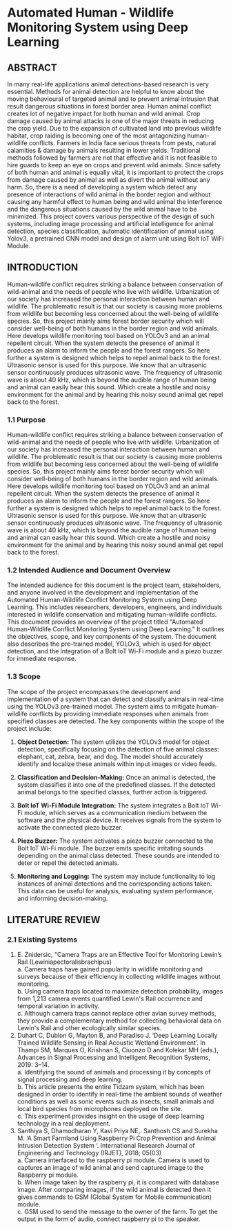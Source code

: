 # Automated Human - Wildlife Monitoring System using Deep Learning

## ABSTRACT
In many real-life applications animal detections-based research is very essential. Methods for 
animal detection are helpful to know about the moving behavioural of targeted animal and to 
prevent animal intrusion that result dangerous situations in forest border area. Human animal 
conflict creates lot of negative impact for both human and wild animal. Crop damage caused 
by animal attacks is one of the major threats in reducing the crop yield. Due to the expansion 
of cultivated land into previous wildlife habitat, crop raiding is becoming one of the most 
antagonizing human-wildlife conflicts. Farmers in India face serious threats from pests, natural 
calamities & damage by animals resulting in lower yields. Traditional methods followed by 
farmers are not that effective and it is not feasible to hire guards to keep an eye on crops and 
prevent wild animals. Since safety of both human and animal is equally vital, it is important to 
protect the crops from damage caused by animal as well as divert the animal without any harm. 
So, there is a need of developing a system which detect any presence of interactions of wild 
animal in the border region and without causing any harmful effect to human being and wild 
animal the interference and the dangerous situations caused by the wild animal have to be 
minimized. This project covers various perspective of the design of such systems, including 
image processing and artificial intelligence for animal detection, species classification, 
automatic identification of animal using Yolov3, a pretrained CNN model and design of alarm unit using Bolt IoT WiFi Module.

## INTRODUCTION
Human-wildlife conflict requires striking a balance between conservation of wild-animal and the needs of people who live with wildlife. Urbanization of our society has increased the personal interaction between human and wildlife. The problematic result is that our society is causing more problems from wildlife but becoming less concerned about the well-being of wildlife species. So, this project mainly aims forest border security which will consider well-being of both humans in the border region and wild animals. Here develops wildlife monitoring tool based on YOLOv3 and an animal repellent circuit. When the system detects the presence of animal it produces an alarm to inform the people and the forest rangers. So here further a system is designed which helps to repel animal back to the forest. Ultrasonic sensor is used for this purpose. We know that an ultrasonic sensor continuously produces ultrasonic wave. The frequency of ultrasonic wave is about 40 kHz, which is beyond the audible range of human being and animal can easily hear this sound. Which create a hostile and noisy environment for the animal and by hearing this noisy sound animal get repel back to the forest. 

### 1.1 Purpose
Human-wildlife conflict requires striking a balance between conservation of wild-animal and the needs of people who live with wildlife. Urbanization of our society has increased the personal interaction between human and wildlife. The problematic result is that our society is causing more problems from wildlife but becoming less concerned about the well-being of wildlife species. So, this project mainly aims forest border security which will consider well-being of both humans in the border region and wild animals. Here develops wildlife monitoring tool based on YOLOv3 and an animal repellent circuit. When the system detects the presence of animal it produces an alarm to inform the people and the forest rangers. So here further a system is designed which helps to repel animal back to the forest. Ultrasonic sensor is used for this purpose. We know that an ultrasonic sensor continuously produces ultrasonic wave. The frequency of ultrasonic wave is about 40 kHz, which is beyond the audible range of human being and animal can easily hear this sound. Which create a hostile and noisy environment for the animal and by hearing this noisy sound animal get repel back to the forest.

### 1.2 Intended Audience and Document Overview 
The intended audience for this document is the project team, stakeholders, and anyone involved in the development and implementation of the Automated Human-Wildlife Conflict Monitoring System using Deep Learning. This includes researchers, developers, engineers, and individuals interested in wildlife conservation and mitigating human-wildlife conflicts. This document provides an overview of the project titled "Automated Human-Wildlife Conflict Monitoring System using Deep Learning." It outlines the objectives, scope, and key components of the system. The document also describes the pre-trained model, YOLOv3, which is used for object detection, and the integration of a Bolt IoT Wi-Fi module and a piezo buzzer for immediate response.

### 1.3 Scope
The scope of the  project encompasses the development and implementation of a system that can detect and classify animals in real-time using the YOLOv3 pre-trained model. The system aims to mitigate human-wildlife conflicts by providing immediate responses when animals from specified classes are detected.
The key components within the scope of the project include: 

1. **Object Detection:** The system utilizes the YOLOv3 model for object detection, specifically focusing on the detection of five animal classes: elephant, cat, zebra, bear, and dog. The model should accurately identify and localize these animals within input images or video feeds. 

2. **Classification and Decision-Making:** Once an animal is detected, the system classifies it into one of the predefined classes. If the detected animal belongs to the specified classes, further action is triggered. 

3. **Bolt IoT Wi-Fi Module Integration:** The system integrates a Bolt IoT Wi-Fi module, which serves as a communication medium between the software and the physical device. It receives signals from the system to activate the connected piezo buzzer. 

4. **Piezo Buzzer:** The system activates a piezo buzzer connected to the Bolt IoT Wi-Fi module. The buzzer emits specific irritating sounds depending on the animal class detected. These sounds are intended to deter or repel the detected animals. 

5. **Monitoring and Logging:** The system may include functionality to log instances of animal detections and the corresponding actions taken. This data can be useful for analysis, evaluating system performance, and informing decision-making.

## LITERATURE REVIEW 
### 2.1 Existing Systems
1. E. Znidersic, "Camera Traps are an Effective Tool for Monitoring Lewin’s Rail
(Lewiniapectoralisbrachipus)<br>
  a. Camera traps have gained popularity in wildlife monitoring and surveys because of their
  efficiency in collecting wildlife images without monitoring.<br>
  b. Using camera traps located to maximize detection probability, images from 1,213 camera
  events quantified Lewin's Rail occurrence and temporal variation in activity.<br>
  c. Although camera traps cannot replace other avian survey methods, they provide a
  complementary method for collecting behavioral data on Lewin's Rail and other
  ecologically similar species.<br>
2. Duhart C, Dublon G, Mayton B, and Paradiso J. ‘Deep Learning Locally Trained Wildlife
Sensing in Real Acoustic Wetland Environment’. In Thampi SM, Marques O, Krishnan S,
Ciuonzo D and Kolekar MH (eds.), Advances in Signal Processing and Intelligent Recognition
Systems, 2019: 3–14.<br>
  a. Identifying the sound of animals and processing it by concepts of signal processing and
  deep learning.<br>
  b. This article presents the entire Tidzam system, which has been designed in order to
  identify in real-time the ambient sounds of weather conditions as well as sonic events
  such as insects, small animals and local bird species from microphones deployed on the
  site.<br>
  c. This experiment provides insight on the usage of deep learning technology in a real
  deployment.<br>
3. Santhiya S, Dhamodharan Y, Kavi Priya NE,. Santhosh CS and Surekha M. ‘A Smart
Farmland Using Raspberry Pi Crop Prevention and Animal Intrusion Detection System ‘.
International Research Journal of Engineering and Technology (IRJET), 2018; 05(03)<br>
  a. Camera interfaced to the raspberry pi module. Camera is used to captures an image of
  wild animal and send captured image to the Raspberry pi module.<br>
  b. When image taken by the raspberry pi, it is compared with database image. After
  comparing images, if the wild animal is detected then it gives commands to GSM (Global
  System for Mobile communication) module.<br>
  c. GSM used to send the message to the owner of the farm. To get the output in the form of
  audio, connect raspberry pi to the speaker.<br>
